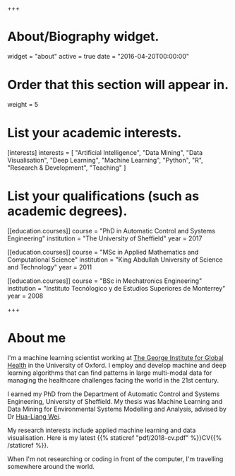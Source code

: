 +++
# About/Biography widget.
widget = "about"
active = true
date = "2016-04-20T00:00:00"

# Order that this section will appear in.
weight = 5

# List your academic interests.
[interests]
  interests = [
    "Artificial Intelligence",
    "Data Mining",
    "Data Visualisation",
    "Deep Learning",
    "Machine Learning",
    "Python",
    "R",
    "Research & Development",
    "Teaching"
  ]

# List your qualifications (such as academic degrees).
[[education.courses]]
  course = "PhD in Automatic Control and Systems Engineering"
  institution = "The University of Sheffield"
  year = 2017

[[education.courses]]
  course = "MSc in Applied Mathematics and Computational Science"
  institution = "King Abdullah University of Science and Technology"
  year = 2011

[[education.courses]]
  course = "BSc in Mechatronics Engineering"
  institution = "Instituto Tecnólogico y de Estudios Superiores de Monterrey"
  year = 2008
 
+++

# About me

I'm a machine learning scientist working at [The George Institute for Global Health](https://www.georgeinstitute.org.uk) in the University of Oxford. I employ and develop machine and deep learning algorithms that can find patterns in large multi-modal data for managing the healthcare challenges facing the world in the 21st century.

I earned my PhD from the Department of Automatic Control and Systems Engineering, University of Sheffield. My thesis was Machine Learning and Data Mining for Environmental Systems Modelling and Analysis, advised by Dr [Hua-Liang Wei](https://www.sheffield.ac.uk/acse/staff/hw).

My research interests include applied machine learning and data visualisation. Here is my latest {{% staticref "pdf/2018-cv.pdf" %}}CV{{% /staticref %}}.

When I'm not researching or coding in front of the computer, I'm travelling somewhere around the world.
